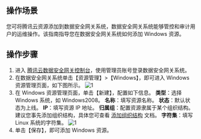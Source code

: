 ## 操作场景
您可将腾讯云资源添加到数据安全网关系统，数据安全网关系统能够管控和审计用户的运维操作。该指南指导您在数据安全网关系统如何添加 Windows 资源。


## 操作步骤
1. 进入 [腾讯云数据安全网关控制台](https://console.cloud.tencent.com/dasb)，使用管理员账号登录数据安全网关系统。
2. 在数据安全网关系统单击【资源管理】>【Windows】，即可进入 Windows 资源管理页面，如下图所示。
![1](https://main.qcloudimg.com/raw/97994283a25d7b790a7f20862b3eaaa5.png)
3. 在 Windows 资源管理页面，单击【新建】，配置如下信息。
  **类型**：选择 Windows 系统，如 Windows2008。
  **名称**：填写资源名称。
  **状态**：默认状态为上线。
  **IP**：填写资源 IP 地址。
  **归属组**：配置资源隶属于某个组织结构。建议您事先添加组织结构，具体您可查看 [添加组织结构](https://cloud.tencent.com/document/product/1025/32049) 文档。 
  **字符集**：填写 Linux 系统的字符集。
  ![1](https://main.qcloudimg.com/raw/98a8378ddbdf8bd516bb1c88123a65b1.png)
4. 单击【保存】，即可添加 Windows 资源。
